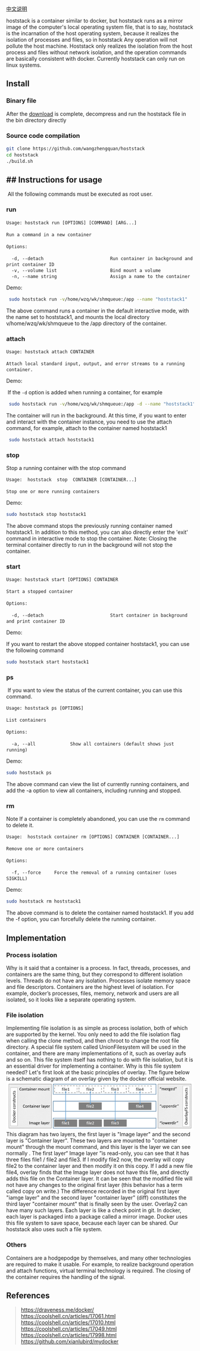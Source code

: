 [中文说明](./README_CN.md)

hoststack is a container similar to docker, but hoststack runs as a mirror image of the computer's local operating system file, that is to say, hoststack is the incarnation of the host operating system, because it realizes the isolation of processes and files, so in hoststack Any operation will not pollute the host machine. Hoststack only realizes the isolation from the host process and files without network isolation, and the operation commands are basically consistent with docker. Currently hoststack can only run on linux systems.

## Install

###  Binary file
After the [download](https://github.com/wangzhengquan/hoststack/releases) is complete, decompress and run the hoststack file in the bin directory directly

### Source code compilation
```bash
git clone https://github.com/wangzhengquan/hoststack
cd hoststack
./build.sh
```


## ## Instructions for usage
 All the following commands must be executed as root user.

### run

```
Usage: hoststack run [OPTIONS] [COMMAND] [ARG...]

Run a command in a new container

Options:

  -d, --detach                         Run container in background and print container ID
  -v, --volume list                    Bind mount a volume
  -n, --name string                    Assign a name to the container
```
Demo:

```bash
 sudo hoststack run -v/home/wzq/wk/shmqueue:/app --name "hoststack1"
```
The above command runs a container in the default interactive mode, with the name set to hoststack1, and mounts the local directory v/home/wzq/wk/shmqueue to the /app directory of the container.

### attach

```
Usage: hoststack attach CONTAINER

Attach local standard input, output, and error streams to a running container.
```

Demo:

 If the `-d` option is added when running a container, for example
```bash
 sudo hoststack run -v/home/wzq/wk/shmqueue:/app -d --name "hoststack1"
```
The container will run in the background. At this time, if you want to enter and interact with the container instance, you need to use the attach command, for example, attach to the container named hoststack1

```bash
 sudo hoststack attach hoststack1
```

### stop

Stop a running container with the stop command

```
Usage:	hoststack  stop  CONTAINER [CONTAINER...]

Stop one or more running containers

```
Demo:

```bash
sudo hoststack stop hoststack1
```
The above command stops the previously running container named hoststack1. In addition to this method, you can also directly enter the 'exit' command in interactive mode to stop the container.
Note: Closing the terminal container directly to run in the background will not stop the container.

### start
```
Usage: hoststack start [OPTIONS] CONTAINER

Start a stopped container

Options:

  -d, --detach                         Start container in background and print container ID
```
Demo:

If you want to restart the above stopped container hoststack1, you can use the following command
```bash
sudo hoststack start hoststack1
```

### ps

 If you want to view the status of the current container, you can use this command.
```
Usage: hoststack ps [OPTIONS]

List containers

Options:

  -a, --all             Show all containers (default shows just running)

```
Demo:

```bash
sudo hoststack ps
```
The above command can view the list of currently running containers, and add the -a option to view all containers, including running and stopped.

### rm

Note If a container is completely abandoned, you can use the `rm` command to delete it.

```
Usage:	hoststack container rm [OPTIONS] CONTAINER [CONTAINER...]

Remove one or more containers

Options:

  -f, --force     Force the removal of a running container (uses SIGKILL)
```
Demo:

```bash
sudo hoststack rm hoststack1
```
The above command is to delete the container named hoststack1. If you add the -f option, you can forcefully delete the running container.

 


## Implementation

###  Process isolation
Why is it said that a container is a process. In fact, threads, processes, and containers are the same thing, but they correspond to different isolation levels. Threads do not have any isolation. Processes isolate memory space and file descriptors. Containers are the highest level of isolation. For example, docker’s processes, files, memory,  network and users are all isolated, so it looks like a separate operating system.

### File isolation
Implementing file isolation is as simple as process isolation, both of which are supported by the kernel. You only need to add the file isolation flag when calling the clone method, and then chroot to change the root file directory. A special file system called UnionFilesystem will be used in the container, and there are many implementations of it, such as overlay aufs and so on. This file system itself has nothing to do with file isolation, but it is an essential driver for implementing a container. Why is this file system needed? Let's first look at the basic principles of overlay. The figure below is a schematic diagram of an overlay given by the docker official website.
 ![](./doc/img/overlay_constructs.jpg)
This diagram has two layers, the first layer is "Image layer" and the second layer is "Container layer". These two layers are mounted to "container mount" through the mount command, and this layer is the layer we can see normally . The first layer“ Image layer ”is read-only, you can see that it has three files file1 / file2 and file3. If I modify file2 now, the overlay will copy file2 to the container layer and then modify it on this copy. If I add a new file file4, overlay finds that the Image layer does not have this file, and directly adds this file on the Container layer. It can be seen that the modified file will not have any changes to the original first layer (this behavior has a term called copy on write.) The difference recorded in the original first layer "iamge layer" and the second layer "container layer" (diff) constitutes the third layer "container mount" that is finally seen by the user. Overlay2 can have many such layers. Each layer is like a check point in git. In docker, each layer is packaged into a package called a mirror image. Docker uses this file system to save space, because each layer can be shared. Our hoststack also uses such a file system.

### Others
Containers are a hodgepodge by themselves, and many other technologies are required to make it usable. For example, to realize background operation and attach functions, virtual terminal technology is required. The closing of the container requires the handling of the signal.

## References
>https://draveness.me/docker/  
>https://coolshell.cn/articles/17061.html  
>https://coolshell.cn/articles/17010.html    
>https://coolshell.cn/articles/17049.html  
>https://coolshell.cn/articles/17998.html  
>https://github.com/xianlubird/mydocker  

